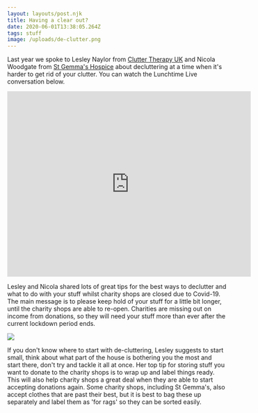 ```yaml
---
layout: layouts/post.njk
title: Having a clear out?
date: 2020-06-01T13:38:05.264Z
tags: stuff
image: /uploads/de-clutter.png
---
```

Last year we spoke to Lesley Naylor from [Clutter Therapy UK](https://cluttertherapy.uk/) and Nicola Woodgate from [St Gemma's Hospice](https://www.st-gemma.co.uk/charity-shops) about decluttering at a time when it's harder to get rid of your clutter. You can watch the Lunchtime Live conversation below.

<iframe src="https://www.facebook.com/plugins/video.php?href=https%3A%2F%2Fwww.facebook.com%2Fzerowasteleeds%2Fvideos%2F714842562645251%2F&show_text=1&width=560" width="560" height="426" style="border:none;overflow:hidden" scrolling="no" frameborder="0" allowTransparency="true" allow="encrypted-media" allowFullScreen="true"></iframe>

Lesley and Nicola shared lots of great tips for the best ways to declutter and what to do with your stuff whilst charity shops are closed due to Covid-19. The main message is to please keep hold of your stuff for a little bit longer, until the charity shops are able to re-open. Charities are missing out on income from donations, so they will need your stuff more than ever after the current lockdown period ends.

![](/uploads/charity-shops.jpg)

If you don't know where to start with de-cluttering, Lesley suggests to start small, think about what part of the house is bothering you the most and start there, don't try and tackle it all at once. Her top tip for storing stuff you want to donate to the charity shops is to wrap up and label things ready. This will also help charity shops a great deal when they are able to start accepting donations again. Some charity shops, including St Gemma's, also accept clothes that are past their best, but it is best to bag these up separately and label them as 'for rags' so they can be sorted easily.